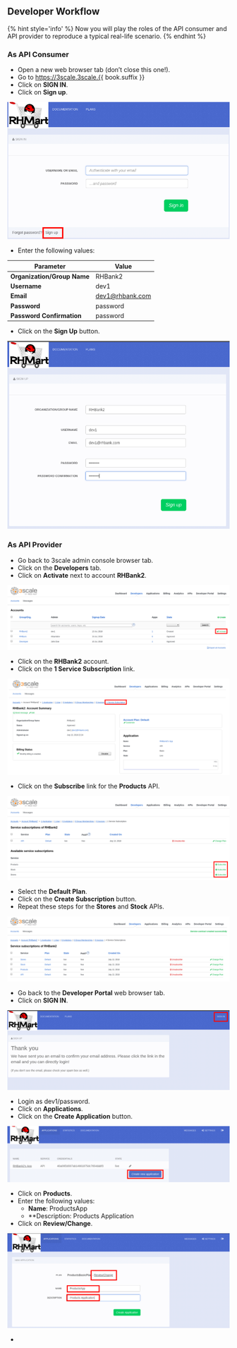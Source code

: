 ## Developer Workflow

{% hint style='info' %}
Now you will play the roles of the API consumer and API provider to reproduce a typical real-life scenario.
{% endhint %}

### As API Consumer

* Open a new web browser tab (don’t close this one!).
* Go to https://3scale.3scale.{{ book.suffix }}
* Click on **SIGN IN**.
* Click on **Sign up**.

![](../assets/Selection_427.png)

* Enter the following values:

| Parameter | Value |
| --- | --- |
| **Organization/Group Name** | RHBank2 |
| **Username** | dev1 |
| **Email** | dev1@rhbank.com |
| **Password** | password |
| **Password Confirmation** | password |

* Click on the **Sign Up** button.

![](../assets/Selection_428.png)

### As API Provider

* Go back to 3scale admin console browser tab.
* Click on the **Developers** tab.
* Click on **Activate** next to account **RHBank2**.

![](../assets/Selection_425.png)

* Click on the **RHBank2** account.
* Click on the **1 Service Subscription** link.

![](../assets/Selection_429.png)

* Click on the **Subscribe** link for the **Products** API.

![](../assets/Selection_430.png)

* Select the **Default Plan**.
* Click on the **Create Subscription** button.
* Repeat these steps for the **Stores** and **Stock** APIs.

![](../assets/Selection_431.png)

* Go back to the **Developer Portal** web browser tab.
* Click on **SIGN IN**.

![](../assets/Selection_432.png)

* Login as dev1/password.
* Click on **Applications**.
* Click on the **Create Application** button.

![](../assets/Selection_433.png)

* Click on **Products**.
* Enter the following values:
    * **Name**: ProductsApp
    * **Description: Products Application
* Click on **Review/Change**.

![](../assets/Selection_434.png)

* 
    







